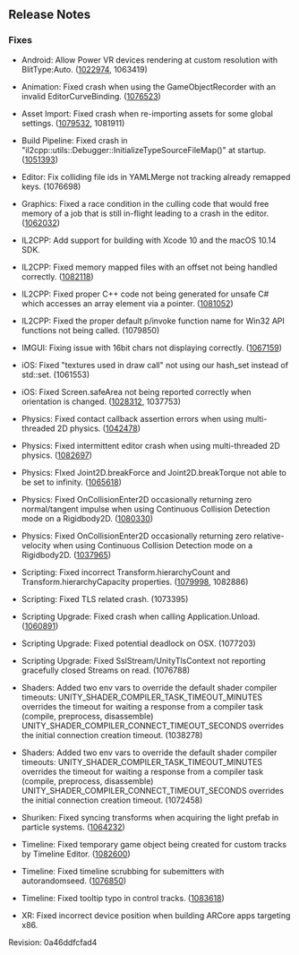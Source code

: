 ## Release Notes

### Fixes

-   Android: Allow Power VR devices rendering at custom resolution with BlitType:Auto. ([1022974](https://issuetracker.unity3d.com/issues/android-resolution-does-not-changes-when-changing-it-with-blit-type-auto-on-power-vr-devices), 1063419)

-   Animation: Fixed crash when using the GameObjectRecorder with an invalid EditorCurveBinding. ([1076523](https://issuetracker.unity3d.com/issues/unity-crashes-on-unityengine-animation-getfloatvalue-when-using-gameobjectrecorder-dot-takesnapshot))

-   Asset Import: Fixed crash when re-importing assets for some global settings. ([1079532](https://issuetracker.unity3d.com/issues/unity-crashes-on-std-tree-std-tmap-traits-core-basic-string-char-core-stringstoragedefault-when-reimporting-assets), 1081911)

-   Build Pipeline: Fixed crash in \"il2cpp::utils::Debugger::InitializeTypeSourceFileMap()\" at startup. ([1051393](https://issuetracker.unity3d.com/issues/il2cpp-dot-net-4-dot-x-crash-in-il2cpp-utils-debugger-initializetypesourcefilemap-at-startup))

-   Editor: Fix colliding file ids in YAMLMerge not tracking already remapped keys. (1076698)

-   Graphics: Fixed a race condition in the culling code that would free memory of a job that is still in-flight leading to a crash in the editor. ([1062032](https://issuetracker.unity3d.com/issues/unity-crashes-when-legacy-deferred-rendering-path-is-used-in-scene-which-contains-shadows))

-   IL2CPP: Add support for building with Xcode 10 and the macOS 10.14 SDK.

-   IL2CPP: Fixed memory mapped files with an offset not being handled correctly. ([1082118](https://issuetracker.unity3d.com/issues/memorymappedfile-class-crashes-on-il2cpp-builds))

-   IL2CPP: Fixed proper C++ code not being generated for unsafe C# which accesses an array element via a pointer. ([1081052](https://issuetracker.unity3d.com/issues/il2cpp-unity-editor-fails-to-build-when-auto-generating-a-c-number-array-of-pointers-in-c))

-   IL2CPP: Fixed the proper default p/invoke function name for Win32 API functions not being called. (1079850)

-   IMGUI: Fixing issue with 16bit chars not displaying correctly. ([1067159](https://issuetracker.unity3d.com/issues/korean-ime-certain-combinations-of-korean-letters-get-deleted-from-the-inputfield-upon-typing))

-   iOS: Fixed \"textures used in draw call\" not using our hash_set instead of std::set. (1061553)

-   iOS: Fixed Screen.safeArea not being reported correctly when orientation is changed. ([1028312](https://issuetracker.unity3d.com/issues/ios-iphonex-screen-dot-safearea-is-ignored-in-portrait-mode-until-screen-orientation-is-changed), 1037753)

-   Physics: Fixed contact callback assertion errors when using multi-threaded 2D physics. ([1042478](https://issuetracker.unity3d.com/issues/multithreaded-physics2d-fires-asserts-related-to-contacts2d))

-   Physics: Fixed intermittent editor crash when using multi-threaded 2D physics. ([1082697](https://issuetracker.unity3d.com/product/unity/issues/guid/1082697))

-   Physics: FIxed Joint2D.breakForce and Joint2D.breakTorque not able to be set to infinity. ([1065618](https://issuetracker.unity3d.com/issues/invalid-assign-attempt-error-is-thrown-when-trying-to-set-joint2ds-breakforce-and-breaktorque-to-infinity-via-script))

-   Physics: Fixed OnCollisionEnter2D occasionally returning zero normal/tangent impulse when using Continuous Collision Detection mode on a Rigidbody2D. ([1080330](https://issuetracker.unity3d.com/issues/continous-sometimes-relativevelocity-returned-in-oncollisionenter2d-is-zero))

-   Physics: Fixed OnCollisionEnter2D occasionally returning zero relative-velocity when using Continuous Collision Detection mode on a Rigidbody2D. ([1037965](https://issuetracker.unity3d.com/issues/collision2d-dot-contacts-often-reports-a-normalimpulse-of-0-for-heavy-collisions))

-   Scripting: Fixed incorrect Transform.hierarchyCount and Transform.hierarchyCapacity properties. ([1079998](https://issuetracker.unity3d.com/issues/transform-dot-hierarchycount-always-returns-0-regardless-of-the-number-of-transforms-in-the-transforms-hierarchy-data-structure), 1082886)

-   Scripting: Fixed TLS related crash. (1073395)

-   Scripting Upgrade: Fixed crash when calling Application.Unload. ([1060891](https://issuetracker.unity3d.com/issues/application-dot-unload-crashes-with-the-4-dot-x-scripting-runtime))

-   Scripting Upgrade: Fixed potential deadlock on OSX. (1077203)

-   Scripting Upgrade: Fixed SslStream/UnityTlsContext not reporting gracefully closed Streams on read. (1076788)

-   Shaders: Added two env vars to override the default shader compiler timeouts: UNITY_SHADER_COMPILER_TASK_TIMEOUT_MINUTES overrides the timeout for waiting a response from a compiler task (compile, preprocess, disassemble) UNITY_SHADER_COMPILER_CONNECT_TIMEOUT_SECONDS overrides the initial connection creation timeout. (1038278)

-   Shaders: Added two env vars to override the default shader compiler timeouts: UNITY_SHADER_COMPILER_TASK_TIMEOUT_MINUTES overrides the timeout for waiting a response from a compiler task (compile, preprocess, disassemble) UNITY_SHADER_COMPILER_CONNECT_TIMEOUT_SECONDS overrides the initial connection creation timeout. (1072458)

-   Shuriken: Fixed syncing transforms when acquiring the light prefab in particle systems. ([1064232](https://issuetracker.unity3d.com/issues/particle-system-updates-lights-when-there-are-no-active-particles))

-   Timeline: Fixed temporary game object being created for custom tracks by Timeline Editor. ([1082600](https://issuetracker.unity3d.com/issues/timeline-creates-a-dummy-object-when-trackbindingtype-of-a-script-component-is-specified))

-   Timeline: Fixed timeline scrubbing for subemitters with autorandomseed. ([1076850](https://issuetracker.unity3d.com/issues/timelines-control-track-overrides-the-auto-random-seed-with-the-same-value-for-all-nested-particle-systems))

-   Timeline: Fixed tooltip typo in control tracks. ([1083618](https://issuetracker.unity3d.com/issues/random-seeds-tooltip-of-the-timelines-control-track-has-a-typo))

-   XR: Fixed incorrect device position when building ARCore apps targeting x86.

Revision: 0a46ddfcfad4
